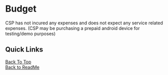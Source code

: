 # Budget
CSP has not incured any expenses and does not expect any service related expenses.
(CSP may be purchasing a prepaid android device for testing/demo purposes)

## Quick Links

[Back To Top](#Budget) \
[Back to ReadMe](/README.md)
